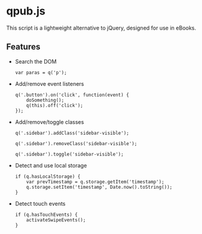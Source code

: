 # qpub.js

This script is a lightweight alternative to jQuery, designed for use in eBooks.

## Features

- Search the DOM

	```
	var paras = q('p');
	```

- Add/remove event listeners

	```
	q('.button').on('click', function(event) {
		doSomething();
		q(this).off('click');
	});
	```

- Add/remove/toggle classes

	```
	q('.sidebar').addClass('sidebar-visible');
	```

	```
	q('.sidebar').removeClass('sidebar-visible');
	```

	```
	q('.sidebar').toggle('sidebar-visible');
	```

- Detect and use local storage

	```
	if (q.hasLocalStorage) {
		var prevTimestamp = q.storage.getItem('timestamp');
		q.storage.setItem('timestamp', Date.now().toString());
	}
	```

- Detect touch events

	```
	if (q.hasTouchEvents) {
		activateSwipeEvents();
	}
	```

